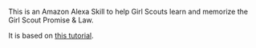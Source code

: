 This is an Amazon Alexa Skill to help Girl Scouts learn and memorize the Girl Scout Promise & Law.

It is based on [this tutorial](https://developer.amazon.com/blogs/post/Tx3DVGG0K0TPUGQ/New-Alexa-Skills-Kit-Template:-Step-by-Step-Guide-to-Build-a-Fact-Skill).
